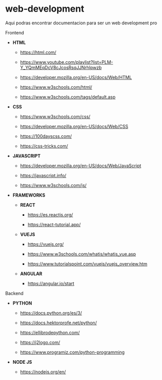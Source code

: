 # web-development
Aqui podras encontrar documentacion para ser un web development pro



Frontend

  - **HTML**

    - https://html.com/
    
    - https://www.youtube.com/playlist?list=PLM-Y_YQmMEqDcV8cJcosRsqJJNrhlpwzb

    - https://developer.mozilla.org/en-US/docs/Web/HTML

    - https://www.w3schools.com/html/
    
    - https://www.w3schools.com/tags/default.asp
    
  - **CSS**
  
    - https://www.w3schools.com/css/
    
    - https://developer.mozilla.org/en-US/docs/Web/CSS
    
    - https://100dayscss.com/
    
    - https://css-tricks.com/
    
  - **JAVASCRIPT**
  
    - https://developer.mozilla.org/en-US/docs/Web/JavaScript
    
    - https://javascript.info/
    
    - https://www.w3schools.com/js/
    
  - **FRAMEWORKS**
  
    - **REACT**
  
      - https://es.reactjs.org/
    
      - https://react-tutorial.app/
      
    - **VUEJS**
    
      - https://vuejs.org/
      
      - https://www.w3schools.com/whatis/whatis_vue.asp
      
      - https://www.tutorialspoint.com/vuejs/vuejs_overview.htm
      
    - **ANGULAR**
    
      - https://angular.io/start  
    

Backend
  
  - **PYTHON**
  
    - https://docs.python.org/es/3/
    
    - https://docs.hektorprofe.net/python/
    
    - https://ellibrodepython.com/
    
    - https://j2logo.com/
    
    - https://www.programiz.com/python-programming
    
  - **NODE JS**
  
    - https://nodejs.org/en/
  
